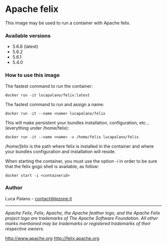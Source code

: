 Apache felix
===================

This image may be used to run a container with Apache felix.

### Available versions
- 5.6.8 (latest)
- 5.6.2
- 5.6.1
- 5.4.0

### How to use this image

The fastest command to run the container:
```
docker run -it lucapalano/felix:latest
```

The fastest command to run and assign a name:
```
docker run -it --name <name> lucapalano/felix
```

This will make persistent your bundles installation, configuration, etc... (everything under /home/felix):
```
docker run -it --name <name> -v /home/felix lucapalano/felix
```
*/home/felix* is the path where felix is installed in the container and where your bundles configuration and installation will reside.

When starting the container, you must use the option -i in order to be sure that the felix gogo shell is available, as follow:
```
docker start -i <containerid>
```

### Author
Luca Palano - contact@lpzone.it

----------
*Apache Felix, Felix, Apache, the Apache feather logo, and the Apache Felix project logo are trademarks of The Apache Software Foundation. All other marks mentioned may be trademarks or registered trademarks of their respective owners.*

http://www.apache.org
http://felix.apache.org
